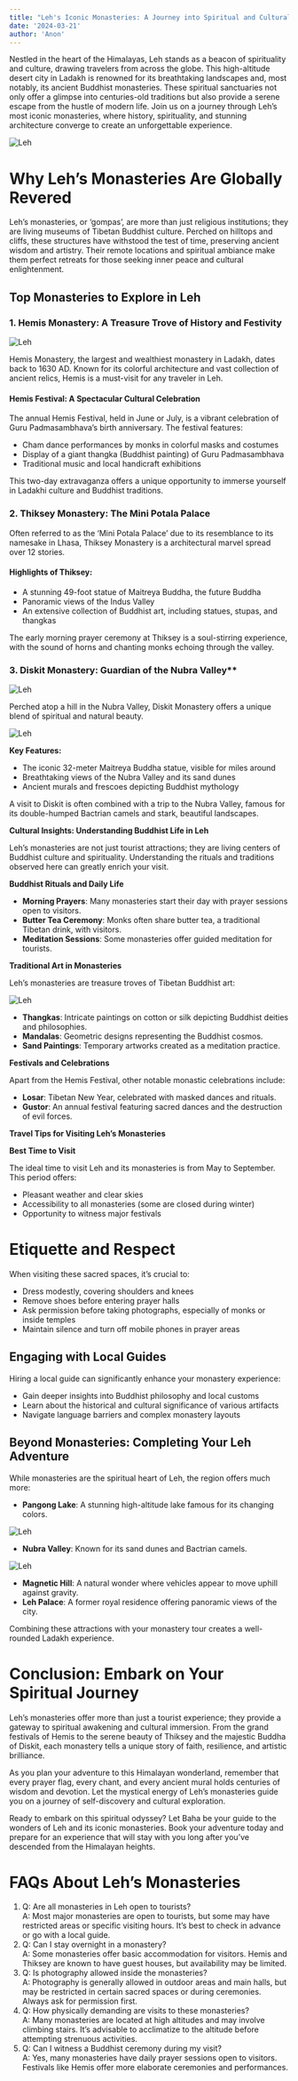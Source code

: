 ```yaml
---
title: "Leh's Iconic Monasteries: A Journey into Spiritual and Cultural Heritage"
date: '2024-03-21'
author: 'Anon'
---
```


Nestled in the heart of the Himalayas, Leh stands as a beacon of
spirituality and culture, drawing travelers from across the globe. This
high-altitude desert city in Ladakh is renowned for its breathtaking
landscapes and, most notably, its ancient Buddhist monasteries. These
spiritual sanctuaries not only offer a glimpse into centuries-old
traditions but also provide a serene escape from the hustle of modern
life. Join us on a journey through Leh’s most iconic monasteries, where
history, spirituality, and stunning architecture converge to create an
unforgettable experience.

![Leh](https://raw.githubusercontent.com/mapmymap/baha-assets/refs/heads/main/images/trek/plan/monasteriesoflehviaphyang/monasteriesoflehviaphyang_detail5.png)

# Why Leh’s Monasteries Are Globally Revered

Leh’s monasteries, or ‘gompas’, are more than just religious
institutions; they are living museums of Tibetan Buddhist culture.
Perched on hilltops and cliffs, these structures have withstood the test
of time, preserving ancient wisdom and artistry. Their remote locations
and spiritual ambiance make them perfect retreats for those seeking
inner peace and cultural enlightenment.

## Top Monasteries to Explore in Leh

### 1. Hemis Monastery: A Treasure Trove of History and Festivity

![Leh](https://raw.githubusercontent.com/mapmymap/baha-assets/refs/heads/main/images/trek/plan/monasteriesoflehviaphyang/monasteriesoflehviaphyang_detail7.png)

Hemis Monastery, the largest and wealthiest monastery in Ladakh, dates
back to 1630 AD. Known for its colorful architecture and vast collection
of ancient relics, Hemis is a must-visit for any traveler in Leh.

#### Hemis Festival: A Spectacular Cultural Celebration

The annual Hemis Festival, held in June or July, is a vibrant
celebration of Guru Padmasambhava’s birth anniversary. The festival
features:

- Cham dance performances by monks in colorful masks and costumes
- Display of a giant thangka (Buddhist painting) of Guru Padmasambhava
- Traditional music and local handicraft exhibitions

This two-day extravaganza offers a unique opportunity to immerse
yourself in Ladakhi culture and Buddhist traditions.

### 2. Thiksey Monastery: The Mini Potala Palace

Often referred to as the ‘Mini Potala Palace’ due to its resemblance to
its namesake in Lhasa, Thiksey Monastery is a architectural marvel
spread over 12 stories.

#### Highlights of Thiksey:

- A stunning 49-foot statue of Maitreya Buddha, the future Buddha
- Panoramic views of the Indus Valley
- An extensive collection of Buddhist art, including statues, stupas,
  and thangkas

The early morning prayer ceremony at Thiksey is a soul-stirring
experience, with the sound of horns and chanting monks echoing through
the valley.

### 3. Diskit Monastery: Guardian of the Nubra Valley\*\*

![Leh](https://raw.githubusercontent.com/mapmymap/baha-assets/refs/heads/main/images/trek/plan/monasteriesoflehviaphyang/monasteriesoflehviaphyang_detail11.jpg)

Perched atop a hill in the Nubra Valley, Diskit Monastery offers a
unique blend of spiritual and natural beauty.

![Leh](https://raw.githubusercontent.com/mapmymap/baha-assets/refs/heads/main/images/trek/plan/monasteriesoflehviaphyang/monasteriesoflehviaphyang_detail10.jpg)

**Key Features:**

- The iconic 32-meter Maitreya Buddha statue, visible for miles around
- Breathtaking views of the Nubra Valley and its sand dunes
- Ancient murals and frescoes depicting Buddhist mythology

A visit to Diskit is often combined with a trip to the Nubra Valley,
famous for its double-humped Bactrian camels and stark, beautiful
landscapes.

**Cultural Insights: Understanding Buddhist Life in Leh**

Leh’s monasteries are not just tourist attractions; they are living
centers of Buddhist culture and spirituality. Understanding the rituals
and traditions observed here can greatly enrich your visit.

**Buddhist Rituals and Daily Life**

- **Morning Prayers**: Many monasteries start their day with prayer
  sessions open to visitors.
- **Butter Tea Ceremony**: Monks often share butter tea, a traditional
  Tibetan drink, with visitors.
- **Meditation Sessions**: Some monasteries offer guided meditation
  for tourists.

**Traditional Art in Monasteries**

Leh’s monasteries are treasure troves of Tibetan Buddhist art:

![Leh](https://raw.githubusercontent.com/mapmymap/baha-assets/refs/heads/main/images/trek/plan/monasteriesoflehviaphyang/monasteriesoflehviaphyang_detail6.png)

- **Thangkas**: Intricate paintings on cotton or silk depicting
  Buddhist deities and philosophies.
- **Mandalas**: Geometric designs representing the Buddhist cosmos.
- **Sand Paintings**: Temporary artworks created as a meditation
  practice.

**Festivals and Celebrations**

Apart from the Hemis Festival, other notable monastic celebrations
include:

- **Losar**: Tibetan New Year, celebrated with masked dances and
  rituals.
- **Gustor**: An annual festival featuring sacred dances and the
  destruction of evil forces.

**Travel Tips for Visiting Leh’s Monasteries**

**Best Time to Visit**

The ideal time to visit Leh and its monasteries is from May to
September. This period offers:

- Pleasant weather and clear skies
- Accessibility to all monasteries (some are closed during winter)
- Opportunity to witness major festivals

# Etiquette and Respect

When visiting these sacred spaces, it’s crucial to:

- Dress modestly, covering shoulders and knees
- Remove shoes before entering prayer halls
- Ask permission before taking photographs, especially of monks or
  inside temples
- Maintain silence and turn off mobile phones in prayer areas

## Engaging with Local Guides

Hiring a local guide can significantly enhance your monastery
experience:

- Gain deeper insights into Buddhist philosophy and local customs
- Learn about the historical and cultural significance of various
  artifacts
- Navigate language barriers and complex monastery layouts

## Beyond Monasteries: Completing Your Leh Adventure

While monasteries are the spiritual heart of Leh, the region offers much
more:

- **Pangong Lake**: A stunning high-altitude lake famous for its
  changing colors.

![Leh](https://raw.githubusercontent.com/mapmymap/baha-assets/refs/heads/main/images/trek/plan/monasteriesoflehviaphyang/monasteriesoflehviaphyang_detail9.jpg)

- **Nubra Valley**: Known for its sand dunes and Bactrian camels.

![Leh](https://raw.githubusercontent.com/mapmymap/baha-assets/refs/heads/main/images/trek/plan/monasteriesoflehviaphyang/monasteriesoflehviaphyang_detail8.png)

- **Magnetic Hill**: A natural wonder where vehicles appear to move
  uphill against gravity.
- **Leh Palace**: A former royal residence offering panoramic views of
  the city.

Combining these attractions with your monastery tour creates a
well-rounded Ladakh experience.

# Conclusion: Embark on Your Spiritual Journey

Leh’s monasteries offer more than just a tourist experience; they
provide a gateway to spiritual awakening and cultural immersion. From
the grand festivals of Hemis to the serene beauty of Thiksey and the
majestic Buddha of Diskit, each monastery tells a unique story of faith,
resilience, and artistic brilliance.

As you plan your adventure to this Himalayan wonderland, remember that
every prayer flag, every chant, and every ancient mural holds centuries
of wisdom and devotion. Let the mystical energy of Leh’s monasteries
guide you on a journey of self-discovery and cultural exploration.

Ready to embark on this spiritual odyssey? Let Baha be your guide to the
wonders of Leh and its iconic monasteries. Book your adventure today and
prepare for an experience that will stay with you long after you’ve
descended from the Himalayan heights.

# FAQs About Leh’s Monasteries

1.  Q: Are all monasteries in Leh open to tourists?  
    A: Most major monasteries are open to tourists, but some may have
    restricted areas or specific visiting hours. It’s best to check in
    advance or go with a local guide.
2.  Q: Can I stay overnight in a monastery?  
    A: Some monasteries offer basic accommodation for visitors. Hemis
    and Thiksey are known to have guest houses, but availability may be
    limited.
3.  Q: Is photography allowed inside the monasteries?  
    A: Photography is generally allowed in outdoor areas and main halls,
    but may be restricted in certain sacred spaces or during ceremonies.
    Always ask for permission first.
4.  Q: How physically demanding are visits to these monasteries?  
    A: Many monasteries are located at high altitudes and may involve
    climbing stairs. It’s advisable to acclimatize to the altitude
    before attempting strenuous activities.
5.  Q: Can I witness a Buddhist ceremony during my visit?  
    A: Yes, many monasteries have daily prayer sessions open to
    visitors. Festivals like Hemis offer more elaborate ceremonies and
    performances.
